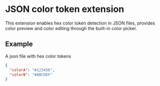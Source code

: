 # JSON color token extension

This extension enables hex color token detection in JSON files, provides color preview and color editing through the built-in color picker.

## Example

A json file with hex color tokens

```json
{
  "colorA": "#123456",
  "colorB": "#ABCDEF"
}
```
